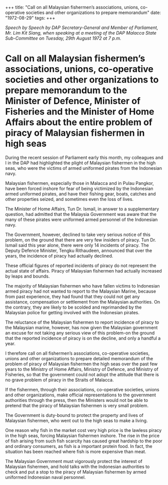 +++ 
title: "Call on all Malaysian fishermen’s associations, unions, co-operative societies and other organizations to prepare memorandum"
date: "1972-08-29"
tags:
+++

_Speech by Speech by DAP Secretary-General and Member of Parliament, Mr. Lim Kit Siang, when speaking at a meeting of the DAP Malacca State Sub-Committee on Tuesday, 29th August 1972 at 7 p.m._

# Call on all Malaysian fishermen’s associations, unions, co-operative societies and other organizations to prepare memorandum to the Minister of Defence, Minister of Fisheries and the Minister of Home Affairs about the entire problem of piracy of Malaysian fishermen in high seas

During the recent session of Parliament early this month, my colleagues and I in the DAP had highlighted the plight of Malaysian fishermen in the high seas, who were the victims of armed uniformed pirates from the Indonesian navy.</u>

Malaysian fishermen, especially those in Malacca and in Pulau Pangkor, have been forced inshore for fear of being victimized by the Indonesian armed uniformed pirates, and have their fishing gear, boats, catches and other properties seized, and sometimes even the loss of lives.

The Minister of Home Affairs, Tun Dr. Ismail, in answer to a supplementary question, had admitted that the Malaysia Government was aware that the many of these pirates were uniformed armed personnel of the Indonesian navy.

The Government, however, declined to take very serious notice of this problem, on the ground that there are very few insiders of piracy. Tun Dr. Ismail said this year alone, there were only 14 incidents of piracy. The Deputy Defence Minister, Tengku Rithaudeen, announced that over the years, the incidence of piracy had actually declined.

These official figures of reported incidents of piracy do not represent the actual state of affairs. Piracy of Malaysian fishermen had actually increased by leaps and bounds.

The majority of Malaysian fishermen who have fallen victims to Indonesian armed piracy had not wanted to report to the Malaysian Marine, because from past experience, they had found that they could not get any assistance, compensation or settlement from the Malaysian authorities. On the contrary, they are likely to be scolded and reprimanded by the Malaysian police for getting involved with the Indonesian pirates.

The reluctance of the Malaysian fishermen to report incidence of piracy to the Malaysian marine, however, has now given the Malaysian government an excuse for not taking any serious view of this problem-on the ground that the reported incidence of piracy is on the decline, and only a handful a year.

I therefore call on all fishermen’s associations, co-operative societies, unions and other organizations to prepare detailed memorandum of the problem of piracy of Malaysian fishermen the high seas over the past few years to the Ministry of Home Affairs, Ministry of Defence, and Ministry of Fisheries, so that the government could not adopt the attitude that there is no grave problem of piracy in the Straits of Malacca.

If the fishermen, through their associations, co-operative societies, unions and other organizations, make official representations to the government authorities through the press, then the Ministers would not be able to pretend that the piracy of Malaysian fishermen is very small problem.

The Government is duty-bound to protect the property and lives of Malaysian fishermen, who went out to the high seas to make a living.

One reason why fish in the market cost very high price is the lawless piracy in the high seas, forcing Malaysian fishermen inshore. The rise in the price of fish arising from such fish scarcity has caused great hardship to the poor and ordinary consumers, as fish is a important protein food. In fact, the situation has been reached where fish is more expensive than meat.

The Malaysian Government must vigorously protect the interest of Malaysian fishermen, and hold talks with the Indonesian authorities to check and put a stop to the piracy of Malaysian fishermen by armed uniformed Indonesian naval personnel.
 
